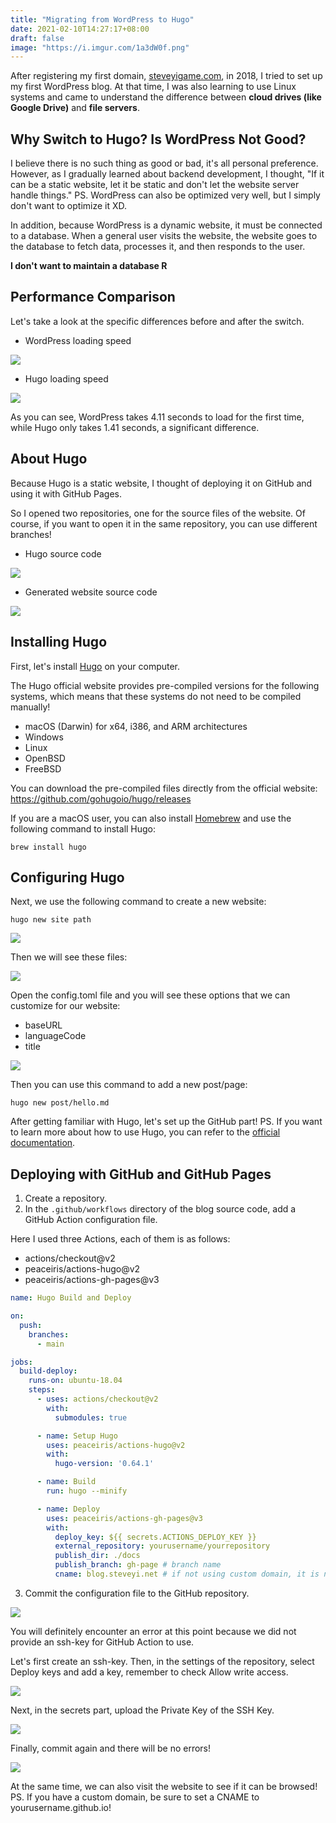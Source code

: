 ```yaml
---
title: "Migrating from WordPress to Hugo"
date: 2021-02-10T14:27:17+08:00
draft: false
image: "https://i.imgur.com/1a3dW0f.png"
---
```


After registering my first domain, [steveyigame.com](https://whois.steveyi.net/whois/steveyigame.com), in 2018, I tried to set up my first WordPress blog. At that time, I was also learning to use Linux systems and came to understand the difference between **cloud drives (like Google Drive)** and **file servers**.

## Why Switch to Hugo? Is WordPress Not Good?

I believe there is no such thing as good or bad, it's all personal preference. However, as I gradually learned about backend development, I thought, "If it can be a static website, let it be static and don't let the website server handle things." PS. WordPress can also be optimized very well, but I simply don't want to optimize it XD.

In addition, because WordPress is a dynamic website, it must be connected to a database. When a general user visits the website, the website goes to the database to fetch data, processes it, and then responds to the user.

**I don't want to maintain a database R**

## Performance Comparison

Let's take a look at the specific differences before and after the switch.

- WordPress loading speed

![](https://i.imgur.com/sNBNllD.jpg) 

- Hugo loading speed

![](https://i.imgur.com/SxthIX9.png)

As you can see, WordPress takes 4.11 seconds to load for the first time, while Hugo only takes 1.41 seconds, a significant difference.

## About Hugo

Because Hugo is a static website, I thought of deploying it on GitHub and using it with GitHub Pages.

So I opened two repositories, one for the source files of the website. Of course, if you want to open it in the same repository, you can use different branches!

- Hugo source code

![](https://i.imgur.com/Ip6SEwt.png)

- Generated website source code

![](https://i.imgur.com/ELvsgUd.png)

## Installing Hugo

First, let's install [Hugo](https://gohugo.io/) on your computer.

The Hugo official website provides pre-compiled versions for the following systems, which means that these systems do not need to be compiled manually!

- macOS (Darwin) for x64, i386, and ARM architectures
- Windows
- Linux
- OpenBSD
- FreeBSD

You can download the pre-compiled files directly from the official website: https://github.com/gohugoio/hugo/releases

If you are a macOS user, you can also install [Homebrew](https://brew.sh/) and use the following command to install Hugo:
```
brew install hugo
```

## Configuring Hugo

Next, we use the following command to create a new website:
```
hugo new site path
```
![](https://i.imgur.com/7zg789v.png)

Then we will see these files:

![](https://i.imgur.com/ELrRBZY.png)

Open the config.toml file and you will see these options that we can customize for our website:
* baseURL
* languageCode
* title

![](https://i.imgur.com/x0zfGWq.png)

Then you can use this command to add a new post/page:
```
hugo new post/hello.md
```

After getting familiar with Hugo, let's set up the GitHub part! PS. If you want to learn more about how to use Hugo, you can refer to the [official documentation](https://gohugo.io/getting-started/quick-start/).

## Deploying with GitHub and GitHub Pages

1. Create a repository.
2. In the `.github/workflows` directory of the blog source code, add a GitHub Action configuration file.

Here I used three Actions, each of them is as follows:
- actions/checkout@v2
- peaceiris/actions-hugo@v2
- peaceiris/actions-gh-pages@v3

```yaml
name: Hugo Build and Deploy

on:
  push:
    branches:
      - main

jobs:
  build-deploy:
    runs-on: ubuntu-18.04
    steps:
      - uses: actions/checkout@v2
        with:
          submodules: true

      - name: Setup Hugo
        uses: peaceiris/actions-hugo@v2
        with:
          hugo-version: '0.64.1'

      - name: Build
        run: hugo --minify

      - name: Deploy
        uses: peaceiris/actions-gh-pages@v3
        with:
          deploy_key: ${{ secrets.ACTIONS_DEPLOY_KEY }}
          external_repository: yourusername/yourrepository
          publish_dir: ./docs
          publish_branch: gh-page # branch name
          cname: blog.steveyi.net # if not using custom domain, it is not necessary
```

3. Commit the configuration file to the GitHub repository.

![](https://i.imgur.com/TV5iCDF.png)

You will definitely encounter an error at this point because we did not provide an ssh-key for GitHub Action to use.

Let's first create an ssh-key. Then, in the settings of the repository, select Deploy keys and add a key, remember to check Allow write access.

![](https://i.imgur.com/QJ0PqtO.png)

Next, in the secrets part, upload the Private Key of the SSH Key.

![](https://i.imgur.com/7GbNJ2m.png)

Finally, commit again and there will be no errors!

![](https://i.imgur.com/fJiQvwT.png)

At the same time, we can also visit the website to see if it can be browsed! PS. If you have a custom domain, be sure to set a CNAME to yourusername.github.io!